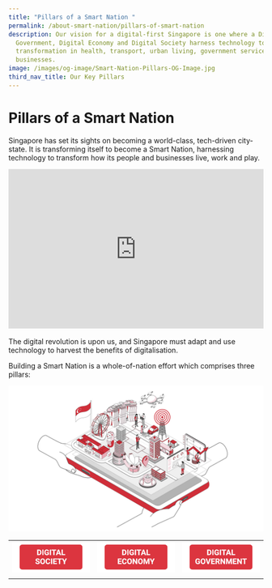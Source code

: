 ```yaml
---
title: "Pillars of a Smart Nation "
permalink: /about-smart-nation/pillars-of-smart-nation
description: Our vision for a digital-first Singapore is one where a Digital
  Government, Digital Economy and Digital Society harness technology to effect
  transformation in health, transport, urban living, government services and
  businesses.
image: /images/og-image/Smart-Nation-Pillars-OG-Image.jpg
third_nav_title: Our Key Pillars
---
```

# Pillars of a Smart Nation

Singapore has set its sights on becoming a world-class, tech-driven city-state. It is transforming itself to become a Smart Nation, harnessing technology to transform how its people and businesses live, work and play.  

<iframe width="100%" height="315" src="https://www.youtube.com/embed/DJmoy41mWDQ" title="YouTube video player" frameborder="0" allow="accelerometer; autoplay; clipboard-write; encrypted-media; gyroscope; picture-in-picture" allowfullscreen></iframe>
  
The digital revolution is upon us, and Singapore must adapt and use technology to harvest the benefits of digitalisation.

Building a Smart Nation is a whole-of-nation effort which comprises three pillars: 



![Three Pillars of a Smart Nation](/images/abt-smart-nation/Smart_Nation_Pillars.jpg)

| |  |  |
| - | - | - |
| <a href="/about-smart-nation/digital-society"><img src="/images/abt-smart-nation/Digital_Society_Button.jpg" alt="Digital Society"> | <a href="/about-smart-nation/digital-economy"><img src="/images/abt-smart-nation/Digital_Economy_Button.jpg" alt="Digital Economy"> |<a href="/about-smart-nation/digital-government"><img src="/images/abt-smart-nation/Digital_Government_Button.jpg" alt="Digital Government"></a> |
|  |  |  |